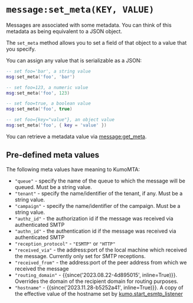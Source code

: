 # `message:set_meta(KEY, VALUE)`

Messages are associated with some metadata. You can think of this metadata
as being equivalent to a JSON object.

The `set_meta` method allows you to set a field of that object to a value
that you specify.

You can assign any value that is serializable as a JSON:

```lua
-- set foo='bar', a string value
msg:set_meta('foo', 'bar')

-- set foo=123, a numeric value
msg:set_meta('foo', 123)

-- set foo=true, a boolean value
msg:set_meta('foo', true)

-- set foo={key="value"}, an object value
msg:set_meta('foo', { key = 'value' })
```

You can retrieve a metadata value via [message:get_meta](get_meta.md).

## Pre-defined meta values

The following meta values have meaning to KumoMTA:

* `"queue"` - specify the name of the queue to which the message will be queued. Must be a string value.
* `"tenant"` - specify the name/identifier of the tenant, if any. Must be a string value.
* `"campaign"` - specify the name/identifier of the campaign. Must be a string value.
* `"authz_id"` - the authorization id if the message was received via authenticated SMTP
* `"authn_id"` - the authentication id if the message was received via authenticated SMTP
* `"reception_protocol"` - `"ESMTP"` or `"HTTP"`
* `"received_via"` - the address:port of the local machine which received the message. Currently only set for SMTP receptions.
* `"received_from"` - the address:port of the peer address from which we received the message
* `"routing_domain"` - {{since('2023.08.22-4d895015', inline=True)}}. Overrides the domain of the recipient domain for routing purposes.
* `"hostname"` - {{since('2023.11.28-b5252a41', inline=True)}}. A copy of the effective value of the hostname set by [kumo.start_esmtp_listener](../kumo/start_esmtp_listener.md#hostname)
